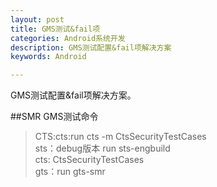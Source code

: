 ```yaml
---
layout: post
title: GMS测试&fail项
categories: Android系统开发
description: GMS测试配置&fail项解决方案
keywords: Android

---
```


GMS测试配置&fail项解决方案。

##SMR GMS测试命令
> CTS:cts:run cts -m CtsSecurityTestCases<br>
> sts：debug版本  run sts-engbuild<br>
> cts: CtsSecurityTestCases<br>
> gts：run gts-smr<br>
